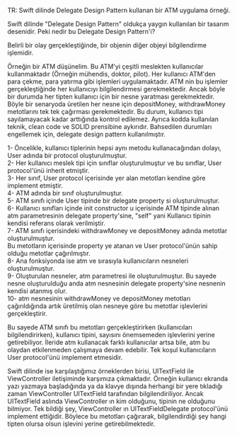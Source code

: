 TR:
Swift dilinde Delegate Design Pattern kullanan bir ATM uygulama örneği.

Swift dilinde "Delegate Design Pattern" oldukça yaygın kullanılan bir tasarım desenidir.
Peki nedir bu Delegate Design Pattern'i?

Belirli bir olay gerçekleştiğinde, bir objenin diğer objeyi bilgilendirme işlemidir.

Örneğin bir ATM düşünelim. Bu ATM'yi çeşitli meslekten kullanıcılar kullanmaktadır (Örneğin mühendis, doktor, pilot).
Her kullanıcı ATM'den para çekme, para yatırma gibi işlemleri uygulamaktadır.
ATM nin bu işlemler gerçekleştiğinde her kullanıcıyı bilgilendirmesi gerekmektedir. Ancak böyle bir durumda her tipten kullanıcı için bir nesne yaratması gerekmektedir.
Böyle bir senaryoda üretilen her nesne için depositMoney, withdrawMoney metotlarını tek tek çağırması gerekmektedir.
Bu durum, kullanıcı tipi sayılamayacak kadar arttığında kontrol edilemez. Ayrıca kodda kullanılan teknik, clean code ve SOLID prensibine aykırıdır.
Bahsedilen durumları engellemek için, delegate design pattern kullanılmıştır.

1- Öncelikle, kullanıcı tiplerinin hepsi aynı metodu kullanacağından dolayı, User adında bir protocol oluşturulmuştur.  
2- Her kullanıcı meslek tipi için sınıflar oluşturulmuştur ve bu sınıflar, User protocol'ünü inherit etmiştir.  
3- Her sınıf, User protocol içerisinde yer alan metotları kendine göre implement etmiştir.  
4- ATM adında bir sınıf oluşturulmuştur.  
5- ATM sınıfı içinde User tipinde bir delegate property si oluşturulmuştur.  
6- Kullanıcı sınıfları içinde init constructor u içerisinde ATM tipinde alınan atm parametresinin delegate property'sine, "self" yani Kullanıcı tipinin kendisi referans olarak verilmiştir.  
7- ATM sınıfı içerisindeki withdrawMoney ve depositMoney adında metotlar oluşturulmuştur.  
   Bu metotların içerisinde property ye atanan ve User protocol'ünün sahip olduğu metotlar çağırılmıştır.  
8- Ana fonksiyonda ise atm ve sırasıyla kullanıcıların nesneleri oluşturulmuştur.  
9- Oluşturulan nesneler, atm parametresi ile oluşturulmuştur. Bu sayede nesne oluşturulduğu anda atm nesnesinin delegate property'sine nesnenin kendisi atanmış olur.  
10- atm nesnesinin withdrawMoney ve depositMoney metotları çağırıldığında artık üretilmiş olan nesneye göre bu metotlar işlevlerini gerçekleştirir.  

Bu sayede ATM sınıfı bu metotları gerçekleştirirken (kullanıcıları bilgilendirirken), kullanıcı tipini, sayısını önemsemeden işlevlerini yerine getirebiliyor.
İleride atm kullanacak farklı kullanıcılar artsa bile, atm bu olaydan etkilenmeden çalışmaya devam edebilir. Tek koşul kullanıcıların User protocol'ünü implement etmesidir.

Swift dilinde ise karşılaştığımız örneklerden birisi, UITextField ile ViewController iletişiminde karşımıza çıkmaktadır. Örneğin kullanıcı ekranda yazı yazmaya başladığında ya da klavye
dışında herhangi bir yere tıkladığı zaman ViewController UITextField tarafından bilgilendiriliyor. Ancak UITextField aslında ViewController ın kim olduğunu, tipinin ne olduğunu bilmiyor.
Tek bildiği şey, ViewController ın UITextFieldDelegate protocol'ünü implement ettiğidir.
Böylece bu metotları çağırarak, bilgilendirdiği şey hangi tipten olursa olsun işlevini yerine getirebilmektedir.
